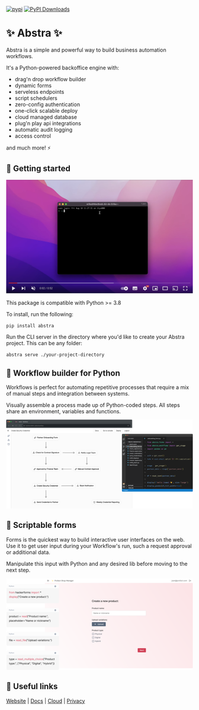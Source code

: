[![pypi](https://img.shields.io/pypi/v/abstra.svg)](https://pypi.python.org/pypi/abstra)
[![PyPI Downloads](https://img.shields.io/pypi/dm/abstra.svg)](https://pypi.org/project/abstra/)

# ✨ Abstra ✨

Abstra is a simple and powerful way to build business automation workflows.

It's a Python-powered backoffice engine with:

- drag'n drop workflow builder
- dynamic forms
- serveless endpoints
- script schedulers
- zero-config authentication
- one-click scalable deploy
- cloud managed database
- plug'n play api integrations
- automatic audit logging
- access control

and much more! ⚡️

## 🚦 Getting started

[![](./images/getting-started.png)](https://youtu.be/kkTRU8PS8cg)

This package is compatible with Python >= 3.8

To install, run the following:

```
pip install abstra
```

Run the CLI server in the directory where you'd like to create your Abstra project. This can be any folder:

```
abstra serve ./your-project-directory
```

## 🧩 Workflow builder for Python

Workflows is perfect for automating repetitive processes that require a mix of manual steps and integration between systems.

Visually assemble a process made up of Python-coded steps. All steps share an environment, variables and functions.

![](./images/workflows.png)

## 📝 Scriptable forms

Forms is the quickest way to build interactive user interfaces on the web. Use it to get user input during your Workflow's run, such a request approval or additional data.

Manipulate this input with Python and any desired lib before moving to the next step.

![](./images/forms.png)

## 🛟 Useful links

[Website](https://abstra.io) | [Docs](https://docs.abstra.io) | [Cloud](https://cloud.abstra.io) | [Privacy](./PRIVACY.md)
